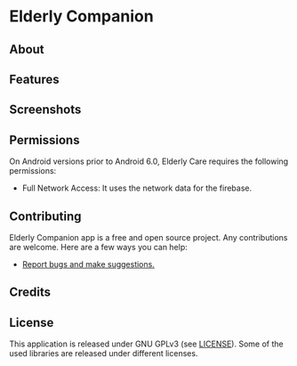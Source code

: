 # Elderly Companion


## About

## Features

## Screenshots

## Permissions

On Android versions prior to Android 6.0, Elderly Care requires the following permissions:

- Full Network Access: It uses the network data for the firebase.


## Contributing

Elderly Companion app is a free and open source project. Any contributions are welcome. Here are a few ways you can help:
 * [Report bugs and make suggestions.](https://github.com/adarshbalu/elderly_companion/issues)
 

## Credits  


## License

This application is released under GNU GPLv3 (see [LICENSE](LICENSE)).
Some of the used libraries are released under different licenses.
